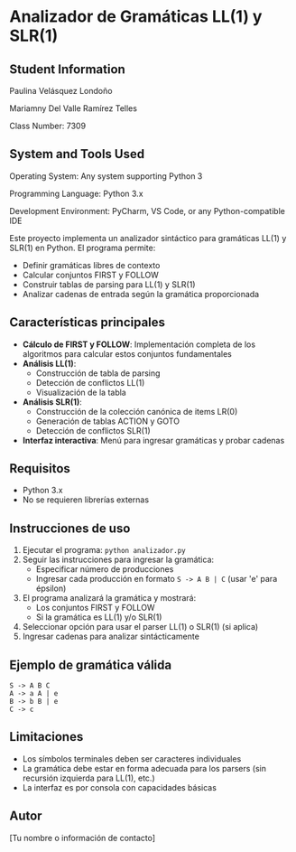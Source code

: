 # Analizador de Gramáticas LL(1) y SLR(1)
Student Information
--
Paulina Velásquez Londoño

Mariamny Del Valle Ramírez Telles

Class Number: 7309

System and Tools Used
--
Operating System: Any system supporting Python 3

Programming Language: Python 3.x

Development Environment: PyCharm, VS Code, or any Python-compatible IDE


Este proyecto implementa un analizador sintáctico para gramáticas LL(1) y SLR(1) en Python. El programa permite:
- Definir gramáticas libres de contexto
- Calcular conjuntos FIRST y FOLLOW
- Construir tablas de parsing para LL(1) y SLR(1)
- Analizar cadenas de entrada según la gramática proporcionada

## Características principales

- **Cálculo de FIRST y FOLLOW**: Implementación completa de los algoritmos para calcular estos conjuntos fundamentales
- **Análisis LL(1)**:
  - Construcción de tabla de parsing
  - Detección de conflictos LL(1)
  - Visualización de la tabla
- **Análisis SLR(1)**:
  - Construcción de la colección canónica de items LR(0)
  - Generación de tablas ACTION y GOTO
  - Detección de conflictos SLR(1)
- **Interfaz interactiva**: Menú para ingresar gramáticas y probar cadenas

## Requisitos

- Python 3.x
- No se requieren librerías externas

## Instrucciones de uso

1. Ejecutar el programa: `python analizador.py`
2. Seguir las instrucciones para ingresar la gramática:
   - Especificar número de producciones
   - Ingresar cada producción en formato `S -> A B | C` (usar 'e' para épsilon)
3. El programa analizará la gramática y mostrará:
   - Los conjuntos FIRST y FOLLOW
   - Si la gramática es LL(1) y/o SLR(1)
4. Seleccionar opción para usar el parser LL(1) o SLR(1) (si aplica)
5. Ingresar cadenas para analizar sintácticamente

## Ejemplo de gramática válida

```
S -> A B C
A -> a A | e
B -> b B | e
C -> c
```

## Limitaciones

- Los símbolos terminales deben ser caracteres individuales
- La gramática debe estar en forma adecuada para los parsers (sin recursión izquierda para LL(1), etc.)
- La interfaz es por consola con capacidades básicas

## Autor

[Tu nombre o información de contacto]

